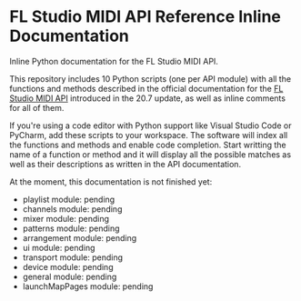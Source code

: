 # FL Studio MIDI API Reference Inline Documentation
 Inline Python documentation for the FL Studio MIDI API.

This repository includes 10 Python scripts (one per API module) with all the functions and methods described in the official
documentation for the [FL Studio MIDI API](https://www.image-line.com/support/flstudio_online_betamanual/html/midi_scripting.htm) introduced in the 20.7 update, as well as inline comments for all of them.

If you're using a code editor with Python support like Visual Studio Code or PyCharm, add these scripts to 
your workspace. The software will index all the functions and methods and enable code completion. Start writting the name of a function or method and it will display all the possible matches as well as their descriptions as written in the API documentation.

At the moment, this documentation is not finished yet:

* playlist module: pending
* channels module: pending
* mixer module: pending
* patterns module: pending
* arrangement module: pending
* ui module: pending
* transport module: pending
* device module: pending
* general module: pending
* launchMapPages module: pending